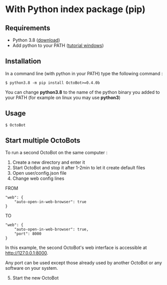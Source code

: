 With Python index package (pip)
===============================

Requirements
------------

-   Python 3.8 ([download](https://www.python.org/downloads/))
-   Add python to your PATH ([tutorial
    windows](https://superuser.com/questions/143119/how-do-i-add-python-to-the-windows-path))

Installation
------------

In a command line (with python in your PATH) type the following command
:

``` {.sourceCode .}
$ python3.8 -m pip install OctoBot>=0.4.0b
```

You can change **python3.8** to the name of the python binary you added
to your PATH (for example on linux you may use **python3**)

Usage
-----

``` {.sourceCode .}
$ OctoBot
```

Start multiple OctoBots
-----------------------

To run a second OctoBot on the same computer :

1.  Create a new directory and enter it
2.  Start OctoBot and stop it after 1-2min to let it create default
    files
3.  Open user/config.json file
4.  Change web config lines

FROM

``` {.sourceCode .json}
"web": {
    "auto-open-in-web-browser": true
}
```

TO

``` {.sourceCode .json}
"web": {
    "auto-open-in-web-browser": true,
    "port": 8000
}
```

In this example, the second OctoBot\'s web interface is accessible at
<http://127.0.0.1:8000>.

Any port can be used except those already used by another OctoBot or any
software on your system.

5.  Start the new OctoBot
